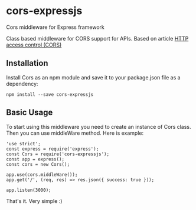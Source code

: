 # cors-expressjs
Cors middleware for Express framework

Class based middleware for CORS support for APIs.
Based on article [HTTP access control (CORS)](https://developer.mozilla.org/en-US/docs/Web/HTTP/Access_control_CORS)

## Installation
Install Cors as an npm module and save it to your package.json file as a dependency:
    
    npm install --save cors-expressjs


## Basic Usage
To start using this middleware you need to create an instance of Cors class. Then you can use middleWare method. Here is example:

    'use strict';
    const express = require('express');
    const Cors = require('cors-expressjs');
    const app = express();
    const cors = new Cors();

    app.use(cors.middleWare());
    app.get('/', (req, res) => res.json({ success: true }));

    app.listen(3000);

That's it. Very simple :)
